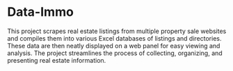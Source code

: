 # Data-Immo
This project scrapes real estate listings from multiple property sale websites and compiles them into various Excel databases of listings and directories. These data are then neatly displayed on a web panel for easy viewing and analysis. The project streamlines the process of collecting, organizing, and presenting real estate information.
